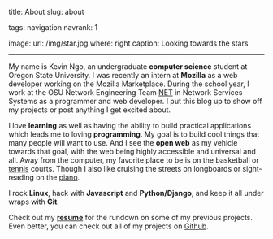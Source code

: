 title: About
slug: about

tags: navigation
navrank: 1

image:
    url: /img/star.jpg
    where: right
    caption: Looking towards the stars

---

My name is Kevin Ngo, an undergraduate **computer science** student at Oregon
State University. I was recently an intern at **Mozilla** as a web
developer working on the Mozilla Marketplace. During the school year, I work at
the OSU Network Engineering Team [NET][net] in Network Services Systems as a
programmer and web developer. I put this blog up to show off my projects or
post anything I get excited about.

I love **learning** as well as having the ability to build practical
applications which leads me to loving **programming**. My goal is to build cool
things that many people will want to use. And I see the **open web** as my
vehicle towards that goal, with the web being highly accessible and universal
and all. Away from the computer, my favorite place to be is on the basketball
or [tennis][tennis] courts. Though I also like cruising the streets on longboards or
sight-reading on the [piano][piano].

I rock **Linux**, hack with **Javascript** and **Python/Django**, and keep it
all under wraps with **Git**.

Check out my [**resume**](/resume) for the rundown on some of my previous
projects. Even better, you can check out all of my projects on
[Github][github].

[net]:http://oregonstate.edu/net
[linkedin]:http://www.linkedin.com/pub/kevin-ngo/42/576/b5a
[piano]:http://www.youtube.com/watch?v=bocsXSPMYbU
[tennis]:http://www.facebook.com/video/video.php?v=1065800744763
[github]:http://github.com/ngokevin

